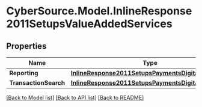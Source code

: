 # CyberSource.Model.InlineResponse2011SetupsValueAddedServices
## Properties

Name | Type | Description | Notes
------------ | ------------- | ------------- | -------------
**Reporting** | [**InlineResponse2011SetupsPaymentsDigitalPayments**](InlineResponse2011SetupsPaymentsDigitalPayments.md) |  | [optional] 
**TransactionSearch** | [**InlineResponse2011SetupsPaymentsDigitalPayments**](InlineResponse2011SetupsPaymentsDigitalPayments.md) |  | [optional] 

[[Back to Model list]](../README.md#documentation-for-models) [[Back to API list]](../README.md#documentation-for-api-endpoints) [[Back to README]](../README.md)

